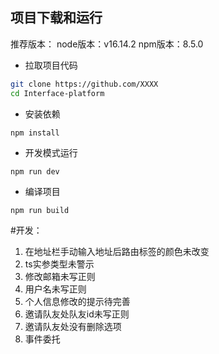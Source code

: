 项目下载和运行
----

推荐版本：
node版本：v16.14.2
npm版本：8.5.0

- 拉取项目代码
```bash
git clone https://github.com/XXXX
cd Interface-platform
```

- 安装依赖
```
npm install
```

- 开发模式运行
```
npm run dev
```

- 编译项目
```
npm run build
```



#开发：
1. 在地址栏手动输入地址后路由标签的颜色未改变
2. ts实参类型未警示
3. 修改邮箱未写正则
4. 用户名未写正则
5. 个人信息修改的提示待完善
6. 邀请队友处队友id未写正则
7. 邀请队友处没有删除选项
8. 事件委托